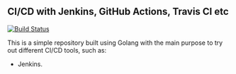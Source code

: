 ## CI/CD with Jenkins, GitHub Actions, Travis CI etc
[![Build Status](https://travis-ci.com/wilsontwm/go_simple_rest.svg?branch=master)](https://travis-ci.com/wilsontwm/go_simple_rest)

This is a simple repository built using Golang with the main purpose to try out different CI/CD tools, such as:
- Jenkins.